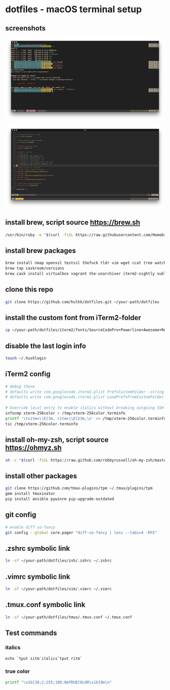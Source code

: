 # dotfiles - macOS terminal setup

## screenshots

![terminal screenshot](/screenshots/terminal.png?raw=true)

![vim screenshot](/screenshots/vim.png?raw=true)

## install brew, script source https://brew.sh
```bash
/usr/bin/ruby -e "$(curl -fsSL https://raw.githubusercontent.com/Homebrew/install/master/install)"
```

## install brew packages
```bash
brew install nmap openssl testssl thefuck tldr vim wget ccat tree watch httpie reattach-to-user-namespace antigen terraform mas zsh tmux jq python@2 diff-so-fancy fd ripgrep step
brew tap caskroom/versions
brew cask install virtualbox vagrant the-unarchiver iterm2-nightly sublime-text
```

## clone this repo
```bash
git clone https://github.com/hulkk/dotfiles.git ~/your-path/dotfiles
```

## install the custom font from iTerm2-folder
```bash
cp ~/your-path/dotfiles/iterm2/fonts/SourceCodePro+Powerline+Awesome+Regular.ttf ~/Library/Fonts
```
## disable the last login info
```bash
touch ~/.hushlogin
```

## iTerm2 config 
```bash
# debug these
# defaults write com.googlecode.iterm2.plist PrefsCustomFolder -string "~/your-path/dotfiles/iterm2/com.googlecode.iterm2.plist"
# defaults write com.googlecode.iterm2.plist LoadPrefsFromCustomFolder -bool true

# Override local entry to enable italics without breaking outgoing SSH connections
infocmp xterm-256color > /tmp/xterm-256color.terminfo
printf '\tsitm=\\E[3m, ritm=\\E[23m,\n' >> /tmp/xterm-256color.terminfo
tic /tmp/xterm-256color.terminfo
```

## install oh-my-zsh, script source https://ohmyz.sh
```bash
sh -c "$(curl -fsSL https://raw.github.com/robbyrussell/oh-my-zsh/master/tools/install.sh)"
```

## install other packages
```bash
git clone https://github.com/tmux-plugins/tpm ~/.tmux/plugins/tpm
gem install tmuxinator
pip install ansible pywinrm pip-upgrade-outdated
```

## git config
```bash
# enable diff-so-fancy
git config --global core.pager "diff-so-fancy | less --tabs=4 -RFX"
```

## .zshrc symbolic link
```bash
ln -sf ~/your-path/dotfiles/zsh/.zshrc ~/.zshrc
```

## .vimrc symbolic link
```bash
ln -sf ~/your-path/dotfiles/vim/.vimrc ~/.vimrc
```

## .tmux.conf symbolic link
```bash
ln -sf ~/your-path/dotfiles/tmux/.tmux.conf ~/.tmux.conf
```

## Test commands
### italics
```
echo `tput sitm`italics`tput ritm`
```
### true color
```bash
printf "\x1b[38;2;255;100;0mTRUECOLOR\x1b[0m\n"
```
